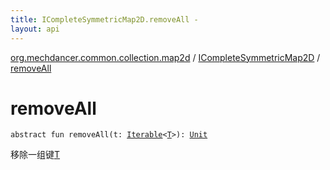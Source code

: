 ```yaml
---
title: ICompleteSymmetricMap2D.removeAll - 
layout: api
---
```


<div class='api-docs-breadcrumbs'><a href="../index.html">org.mechdancer.common.collection.map2d</a> / <a href="index.html">ICompleteSymmetricMap2D</a> / <a href="./remove-all.html">removeAll</a></div>

# removeAll

<div class="signature"><code><span class="keyword">abstract</span> <span class="keyword">fun </span><span class="identifier">removeAll</span><span class="symbol">(</span><span class="parameterName" id="org.mechdancer.common.collection.map2d.ICompleteSymmetricMap2D$removeAll(kotlin.collections.Iterable((org.mechdancer.common.collection.map2d.ICompleteSymmetricMap2D.T)))/t">t</span><span class="symbol">:</span>&nbsp;<a href="https://kotlinlang.org/api/latest/jvm/stdlib/kotlin.collections/-iterable/index.html"><span class="identifier">Iterable</span></a><span class="symbol">&lt;</span><a href="index.html#T"><span class="identifier">T</span></a><span class="symbol">&gt;</span><span class="symbol">)</span><span class="symbol">: </span><a href="https://kotlinlang.org/api/latest/jvm/stdlib/kotlin/-unit/index.html"><span class="identifier">Unit</span></a></code></div>

移除一组键<a href="index.html#T">T</a>

